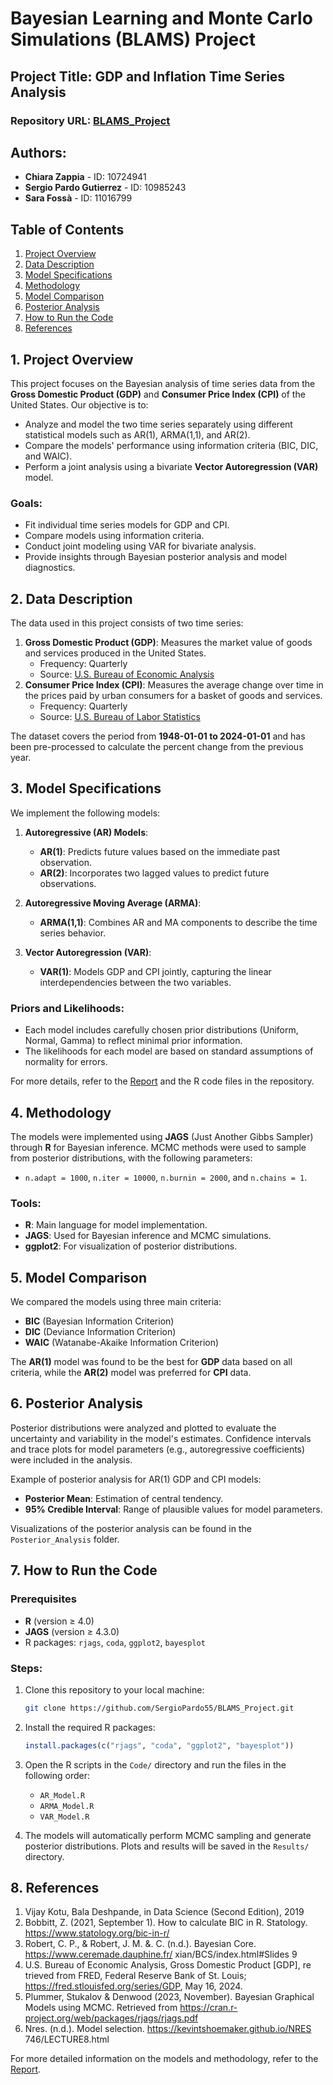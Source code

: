 

# Bayesian Learning and Monte Carlo Simulations (BLAMS) Project

## Project Title: GDP and Inflation Time Series Analysis

### Repository URL: [BLAMS_Project](https://github.com/SergioPardo55/BLAMS_Project)

## Authors:
- **Chiara Zappia** - ID: 10724941
- **Sergio Pardo Gutierrez** - ID: 10985243
- **Sara Fossà** - ID: 11016799

## Table of Contents
1. [Project Overview](#project-overview)
2. [Data Description](#data-description)
3. [Model Specifications](#model-specifications)
4. [Methodology](#methodology)
5. [Model Comparison](#model-comparison)
6. [Posterior Analysis](#posterior-analysis)
7. [How to Run the Code](#how-to-run-the-code)
8. [References](#references)

## 1. Project Overview

This project focuses on the Bayesian analysis of time series data from the **Gross Domestic Product (GDP)** and **Consumer Price Index (CPI)** of the United States. Our objective is to:

- Analyze and model the two time series separately using different statistical models such as AR(1), ARMA(1,1), and AR(2).
- Compare the models' performance using information criteria (BIC, DIC, and WAIC).
- Perform a joint analysis using a bivariate **Vector Autoregression (VAR)** model.

### Goals:
- Fit individual time series models for GDP and CPI.
- Compare models using information criteria.
- Conduct joint modeling using VAR for bivariate analysis.
- Provide insights through Bayesian posterior analysis and model diagnostics.

## 2. Data Description

The data used in this project consists of two time series:
1. **Gross Domestic Product (GDP)**: Measures the market value of goods and services produced in the United States.
   - Frequency: Quarterly
   - Source: [U.S. Bureau of Economic Analysis](https://fred.stlouisfed.org/series/HSN1F)
2. **Consumer Price Index (CPI)**: Measures the average change over time in the prices paid by urban consumers for a basket of goods and services.
   - Frequency: Quarterly
   - Source: [U.S. Bureau of Labor Statistics](https://fred.stlouisfed.org/series/CPIAUCSL)

The dataset covers the period from **1948-01-01 to 2024-01-01** and has been pre-processed to calculate the percent change from the previous year.

## 3. Model Specifications

We implement the following models:

1. **Autoregressive (AR) Models**:
   - **AR(1)**: Predicts future values based on the immediate past observation.
   - **AR(2)**: Incorporates two lagged values to predict future observations.

2. **Autoregressive Moving Average (ARMA)**:
   - **ARMA(1,1)**: Combines AR and MA components to describe the time series behavior.

3. **Vector Autoregression (VAR)**:
   - **VAR(1)**: Models GDP and CPI jointly, capturing the linear interdependencies between the two variables.

### Priors and Likelihoods:
- Each model includes carefully chosen prior distributions (Uniform, Normal, Gamma) to reflect minimal prior information.
- The likelihoods for each model are based on standard assumptions of normality for errors.

For more details, refer to the [Report](./Report.pdf) and the R code files in the repository.

## 4. Methodology

The models were implemented using **JAGS** (Just Another Gibbs Sampler) through **R** for Bayesian inference. MCMC methods were used to sample from posterior distributions, with the following parameters:
- `n.adapt = 1000`, `n.iter = 10000`, `n.burnin = 2000`, and `n.chains = 1`.

### Tools:
- **R**: Main language for model implementation.
- **JAGS**: Used for Bayesian inference and MCMC simulations.
- **ggplot2**: For visualization of posterior distributions.

## 5. Model Comparison

We compared the models using three main criteria:
- **BIC** (Bayesian Information Criterion)
- **DIC** (Deviance Information Criterion)
- **WAIC** (Watanabe-Akaike Information Criterion)

The **AR(1)** model was found to be the best for **GDP** data based on all criteria, while the **AR(2)** model was preferred for **CPI** data.

## 6. Posterior Analysis

Posterior distributions were analyzed and plotted to evaluate the uncertainty and variability in the model's estimates. Confidence intervals and trace plots for model parameters (e.g., autoregressive coefficients) were included in the analysis.

Example of posterior analysis for AR(1) GDP and CPI models:
- **Posterior Mean**: Estimation of central tendency.
- **95% Credible Interval**: Range of plausible values for model parameters.

Visualizations of the posterior analysis can be found in the `Posterior_Analysis` folder.

## 7. How to Run the Code

### Prerequisites
- **R** (version ≥ 4.0)
- **JAGS** (version ≥ 4.3.0)
- R packages: `rjags`, `coda`, `ggplot2`, `bayesplot`

### Steps:
1. Clone this repository to your local machine:
   ```bash
   git clone https://github.com/SergioPardo55/BLAMS_Project.git
   ```
2. Install the required R packages:
   ```R
   install.packages(c("rjags", "coda", "ggplot2", "bayesplot"))
   ```
3. Open the R scripts in the `Code/` directory and run the files in the following order:
   - `AR_Model.R`
   - `ARMA_Model.R`
   - `VAR_Model.R`

4. The models will automatically perform MCMC sampling and generate posterior distributions. Plots and results will be saved in the `Results/` directory.

## 8. References

 1. Vijay Kotu, Bala Deshpande, in Data Science (Second Edition), 2019
 2. Bobbitt, Z. (2021, September 1). How to calculate BIC in R. Statology.
 https://www.statology.org/bic-in-r/
 3. Robert, C. P., & Robert, J. M. &. C. (n.d.). Bayesian Core.
 https://www.ceremade.dauphine.fr/ xian/BCS/index.html#Slides
 9
4. U.S. Bureau of Economic Analysis, Gross Domestic Product [GDP], re
trieved from FRED, Federal Reserve Bank of St. Louis;
 https://fred.stlouisfed.org/series/GDP, May 16, 2024.
 5. Plummer, Stukalov & Denwood (2023, November). Bayesian Graphical
 Models using MCMC. Retrieved from
 https://cran.r-project.org/web/packages/rjags/rjags.pdf
 6. Nres. (n.d.). Model selection. https://kevintshoemaker.github.io/NRES
746/LECTURE8.html

For more detailed information on the models and methodology, refer to the [Report](./Report).


